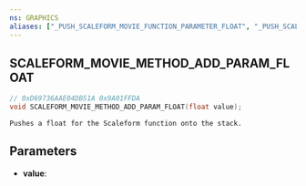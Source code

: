 ```yaml
---
ns: GRAPHICS
aliases: ["_PUSH_SCALEFORM_MOVIE_FUNCTION_PARAMETER_FLOAT", "_PUSH_SCALEFORM_MOVIE_METHOD_PARAMETER_FLOAT"]
---
```

## SCALEFORM_MOVIE_METHOD_ADD_PARAM_FLOAT

```c
// 0xD69736AAE04DB51A 0x9A01FFDA
void SCALEFORM_MOVIE_METHOD_ADD_PARAM_FLOAT(float value);
```

```
Pushes a float for the Scaleform function onto the stack.  
```

## Parameters
* **value**: 

